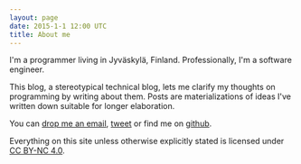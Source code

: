 ```yaml
---
layout: page
date: 2015-1-1 12:00 UTC
title: About me 
---
```


I'm a programmer living in Jyväskylä, Finland. Professionally, I'm a software engineer.

This blog, a stereotypical technical blog, lets me clarify my thoughts on programming by writing about them. Posts are materializations of ideas I've written down suitable for longer elaboration.

You can [drop me an email](mailto:ane@iki.fi), [tweet](http://twitter.com/ironballs) or find me on [github](https://github.com/ane).

Everything on this site unless otherwise explicitly stated is licensed under [CC BY-NC 4.0](https://creativecommons.org/licenses/by-nc/4.0/).

